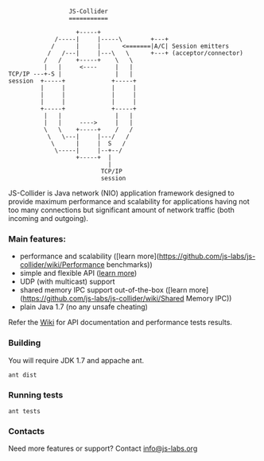                      JS-Collider
                     ===========

                       +-----+
                 /-----|     |-----\        +---+ 
                /      |     |      <=======|A/C| Session emitters
               /   /---|     |---\   \      +---+ (acceptor/connector)
              /   /    +-----+    \   \
              |   |     <----     |   |
    TCP/IP ---+-S |               |   |
    session  +-----+             +-----+
             |     |             |     |
             |     |             |     |
             |     |             |     |
             +-----+             +-----+
              |   |               |   |
              |   |     ---->     |   |
              \   \    +-----+    /   /
               \   \---|     |---/   /
                \      |     |  S   /
                 \-----|     |--+--/
                       +-----+  |
                                |
                              TCP/IP
                              session


JS-Collider is Java network (NIO) application framework designed
to provide maximum performance and scalability for applications
having not too many connections but significant amount of network
traffic (both incoming and outgoing).

### Main features:

* performance and scalability ([learn more](https://github.com/js-labs/js-collider/wiki/Performance benchmarks))
* simple and flexible API ([learn more](https://github.com/js-labs/js-collider/wiki/API))
* UDP (with multicast) support
* shared memory IPC support out-of-the-box ([learn more](https://github.com/js-labs/js-collider/wiki/Shared Memory IPC))
* plain Java 1.7 (no any unsafe cheating)

Refer the [Wiki](https://github.com/js-labs/js-collider/wiki)
for API documentation and performance tests results.

### Building

You will require JDK 1.7 and appache ant.

    ant dist

### Running tests

    ant tests
    
### Contacts

Need more features or support? Contact info@js-labs.org

